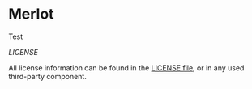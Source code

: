 Merlot
======

Test

*LICENSE*

All license information  can be found in the [LICENSE file](LICENSE.md), or in any used third-party component.
